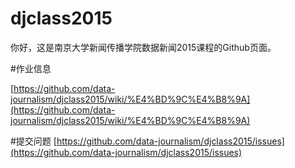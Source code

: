 # djclass2015

你好，这是南京大学新闻传播学院数据新闻2015课程的Github页面。

#作业信息

[https://github.com/data-journalism/djclass2015/wiki/%E4%BD%9C%E4%B8%9A](https://github.com/data-journalism/djclass2015/wiki/%E4%BD%9C%E4%B8%9A)

#提交问题
[https://github.com/data-journalism/djclass2015/issues](https://github.com/data-journalism/djclass2015/issues)
